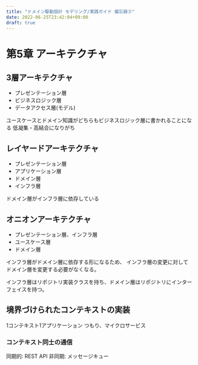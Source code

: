 ```yaml
---
title: "ドメイン駆動設計 モデリング/実践ガイド 備忘録⑤"
date: 2022-06-25T23:42:04+09:00
draft: true
---
```


# 第5章 アーキテクチャ

## 3層アーキテクチャ

- プレゼンテーション層
- ビジネスロジック層
- データアクセス層(モデル)

ユースケースとドメイン知識がどちらもビジネスロジック層に書かれることになる
低凝集・高結合になりがち

## レイヤードアーキテクチャ

- プレゼンテーション層
- アプリケーション層
- ドメイン層
- インフラ層

ドメイン層がインフラ層に依存している

## オニオンアーキテクチャ

- プレゼンテーション層、インフラ層
- ユースケース層
- ドメイン層

インフラ層がドメイン層に依存する形になるため、
インフラ層の変更に対してドメイン層を変更する必要がなくなる。

インフラ層はリポジトリ実装クラスを持ち、ドメイン層はリポジトリにインターフェイスを持つ。

## 境界づけられたコンテキストの実装

1コンテキスト1アプリケーション
つもり、マイクロサービス

### コンテキスト同士の通信

同期的: REST API
非同期: メッセージキュー
